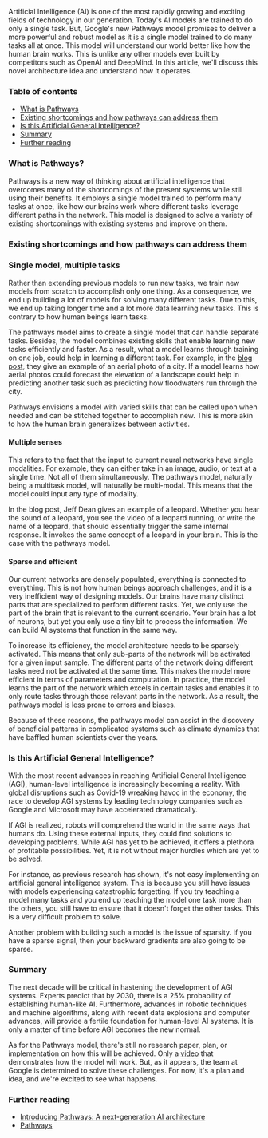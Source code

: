 Artificial Intelligence (AI) is one of the most rapidly growing and exciting fields of technology in our generation. Today's AI models are trained to do only a single task. But, Google's new Pathways model promises to deliver a more powerful and robust model as it is a single model trained to do many tasks all at once. This model will understand our world better like how the human brain works. This is unlike any other models ever built by competitors such as OpenAI and DeepMind. 
In this article, we'll discuss this novel architecture idea and understand how it operates.

### Table of contents
- [What is Pathways](#what-is-pathways)
- [Existing shortcomings and how pathways can address them](#existing-shortcomings-and-how-pathways-can-address-them)
- [Is this Artificial General Intelligence?](#is-this-artificial-general-intelligence)
- [Summary](#summary)
- [Further reading](#further-reading)

### What is Pathways?
Pathways is a new way of thinking about artificial intelligence that overcomes many of the shortcomings of the present systems while still using their benefits. It employs a single model trained to perform many tasks at once, like how our brains work where different tasks leverage different paths in the network. This model is designed to solve a variety of existing shortcomings with existing systems and improve on them.

### Existing shortcomings and how pathways can address them

### Single model, multiple tasks
Rather than extending previous models to run new tasks, we train new models from scratch to accomplish only one thing. As a consequence, we end up building a lot of models for solving many different tasks. Due to this, we end up taking longer time and a lot more data learning new tasks. This is contrary to how human beings learn tasks.

The pathways model aims to create a single model that can handle separate tasks. Besides, the model combines existing skills that enable learning new tasks efficiently and faster. As a result, what a model learns through training on one job, could help in learning a different task. For example, in the [blog post](https://blog.google/technology/ai/introducing-pathways-next-generation-ai-architecture/), they give an example of an aerial photo of a city. If a model learns how aerial photos could forecast the elevation of a landscape could help in predicting another task such as predicting how floodwaters run through the city.

Pathways envisions a model with varied skills that can be called upon when needed and can be stitched together to accomplish new. This is more akin to how the human brain generalizes between activities. 

#### Multiple senses
This refers to the fact that the input to current neural networks have single modalities. For example, they can either take in an image, audio, or text at a single time. Not all of them simultaneously. The pathways model, naturally being a multitask model, will naturally be multi-modal. This means that the model could input any type of modality. 

In the blog post, Jeff Dean gives an example of a leopard. Whether you hear the sound of a leopard, you see the video of a leopard running, or write the name of a leopard, that should essentially trigger the same internal response. It invokes the same concept of a leopard in your brain. This is the case with the pathways model. 

#### Sparse and efficient
Our current networks are densely populated, everything is connected to everything. This is not how human beings approach challenges, and it is a very inefficient way of designing models. Our brains have many distinct parts that are specialized to perform different tasks. Yet, we only use the part of the brain that is relevant to the current scenario. Your brain has a lot of neurons, but yet you only use a tiny bit to process the information. We can build AI systems that function in the same way.

To increase its efficiency, the model architecture needs to be sparsely activated. This means that only sub-parts of the network will be activated for a given input sample. The different parts of the network doing different tasks need not be activated at the same time. This makes the model more efficient in terms of parameters and computation. In practice, the model learns the part of the network which excels in certain tasks and enables it to only route tasks through those relevant parts in the network. As a result, the pathways model is less prone to errors and biases. 

Because of these reasons, the pathways model can assist in the discovery of beneficial patterns in complicated systems such as climate dynamics that have baffled human scientists over the years. 

### Is this Artificial General Intelligence?
With the most recent advances in reaching Artificial General Intelligence (AGI), human-level intelligence is increasingly becoming a reality. With global disruptions such as Covid-19 wreaking havoc in the economy, the race to develop AGI systems by leading technology companies such as Google and Microsoft may have accelerated dramatically.

If AGI is realized, robots will comprehend the world in the same ways that humans do. Using these external inputs, they could find solutions to developing problems. While AGI has yet to be achieved, it offers a plethora of profitable possibilities. Yet, it is not without major hurdles which are yet to be solved. 

For instance, as previous research has shown, it's not easy implementing an artificial general intelligence system. This is because you still have issues with models experiencing catastrophic forgetting. If you try teaching a model many tasks and you end up teaching the model one task more than the others, you still have to ensure that it doesn't forget the other tasks. This is a very difficult problem to solve. 

Another problem with building such a model is the issue of sparsity. If you have a sparse signal, then your backward gradients are also going to be sparse.  

### Summary
The next decade will be critical in hastening the development of AGI systems. Experts predict that by 2030, there is a 25% probability of establishing human-like AI. Furthermore, advances in robotic techniques and machine algorithms, along with recent data explosions and computer advances, will provide a fertile foundation for human-level AI systems. It is only a matter of time before AGI becomes the new normal.

As for the Pathways model, there's still no research paper, plan, or implementation on how this will be achieved. Only a [video](https://www.youtube.com/watch?v=Nf-d9CcEZ2w&t=24s) that demonstrates how the model will work. But, as it appears, the team at Google is determined to solve these challenges. For now, it's a plan and idea, and we're excited to see what happens.

### Further reading
- [Introducing Pathways: A next-generation AI architecture](https://blog.google/technology/ai/introducing-pathways-next-generation-ai-architecture/)
- [Pathways](https://www.youtube.com/watch?v=Nf-d9CcEZ2w&t=24s)